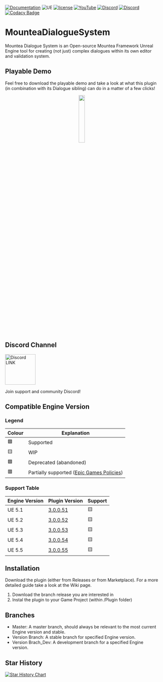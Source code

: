 [![Documentation](https://img.shields.io/badge/documentation-github?style=flat&logo=GitHub&labelColor=5a5a5a&color=98c510)](https://github.com/Mountea-Framework/MounteaDocumentationSystem/wiki/Getting-Started)
![UE](https://img.shields.io/badge/supported-5.1%2B-green)
[![license](https://img.shields.io/badge/license-MIT-99c711?labelColor=555555&style=flat&link=https://github.com/Mountea-Framework/MounteaDocumentationSystem/blob/master/LICENSE)](https://github.com/Mountea-Framework/MounteaDocumentationSystem/blob/master/LICENSE)
[![YouTube](https://img.shields.io/badge/YouTube-Subscribe-red?style=flat&logo=youtube)](https://www.youtube.com/@mounteaframework)
[![Discord](https://badgen.net/discord/online-members/2vXWEEN?label=Discord&logo=discord&logoColor=ffffff&color=7389D8)](https://discord.com/invite/2vXWEEN)
[![Discord](https://badgen.net/discord/members/2vXWEEN?label=Discord&logo=discord&logoColor=ffffff&color=7389D8)](https://discord.com/invite/2vXWEEN)
[![Codacy Badge](https://app.codacy.com/project/badge/Grade/345048cfc8794b4191a400c84703100e)](https://app.codacy.com/gh/Mountea-Framework/MounteaDialogueSystem/dashboard?utm_source=gh&utm_medium=referral&utm_content=&utm_campaign=Badge_grade)

# MounteaDialogueSystem
Mountea Dialogue System is an Open-source Mountea Framework Unreal Engine tool for creating (not just) complex dialogues within its own editor and validation system.

## Playable Demo
Feel free to download the playable demo and take a look at what this plugin (in combination with its Dialogue sibling) can do in a matter of a few clicks!
<p align="center" width="100%">
    <a href="https://drive.google.com/file/d/1XS6meFqXbDM_YfbjQijcco6q1O1wl9-J/view?usp=drive_link">
        <img width="20%" src="https://github.com/Mountea-Framework/MounteaInteractionSystem/assets/37410226/da51eced-84e4-4c96-a9ff-cd5a03055d64">
    </a>
</p>

## Discord Channel
<a href="https://discord.gg/2vXWEEN"><img src="https://anbhelp.zendesk.com/hc/article_attachments/360021176052/discord.gif" alt="Discord LINK" width="100"></a>

Join support and community Discord!

## Compatible Engine Version

### Legend
Colour | Explanation
-------------- | --------------
🟩 | Supported
🟨 | WIP
🟪 | Deprecated (abandoned)
🟥 | Partially supported ([Epic Games Policies](https://www.unrealengine.com/en-US/marketplace-guidelines#263d)) 

### Support Table
Engine Version | Plugin Version | Support
-------------- | -------------- | ----
UE 5.1 | [3.0.0.51](https://github.com/Mountea-Framework/MounteaDocumentationSystem/releases/tag/3.0.0.51) | 🟨
UE 5.2 | [3.0.0.52](https://github.com/Mountea-Framework/MounteaDocumentationSystem/releases/tag/3.0.0.52) | 🟨
UE 5.3 | [3.0.0.53](https://github.com/Mountea-Framework/MounteaDocumentationSystem/releases/tag/3.0.0.53) | 🟨
UE 5.4 | [3.0.0.54](https://github.com/Mountea-Framework/MounteaDocumentationSystem/releases/tag/3.0.0.54) | 🟨
UE 5.5 | [3.0.0.55](https://github.com/Mountea-Framework/MounteaDocumentationSystem/releases/tag/3.0.0.55) | 🟨


## Installation

Download the plugin (either from Releases or from Marketplace). For a more detailed guide take a look at the Wiki page.

1. Download the branch release you are interested in
2. Instal the plugin to your Game Project (within /Plugin folder)

## Branches

* Master: A master branch, should always be relevant to the most current Engine version and stable.
* Version Branch: A stable branch for specified Engine version.
* Version Brach_Dev: A development branch for a specified Engine version.

## Star History

[![Star History Chart](https://api.star-history.com/svg?repos=Mountea-Framework/MounteaDocumentationSystem&type=Date)](https://star-history.com/#Mountea-Framework/MounteaDocumentationSystem&Date)

